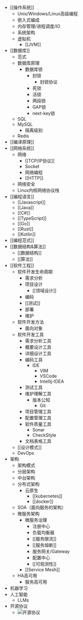- [[操作系统]]
	- Unix/Windows/Linux高级编程
	- 嵌入式编成
	- 内存管理/进程调度/IO
	- 系统架构
	- 虚拟机
		- [[JVM]]
- [[数据库]]
	- 范式
	- 数据库原理
		- 数据库锁
			- 封锁
				- 封锁协议
			- 死锁
			- 活锁
			- 两段锁
			- GAP锁
			- next-key锁
	- SQL
	- MySQL
		- 隔离级别
	- Redis
- [[编译原理]]
- [[网络系统]]
	- 网络
		- [[TCP/IP协议]]
		- Socket
		- 网络编程
		- [[HTTP]]
	- 网络安全
	- Linux内核网络协议栈
- [[编程语言]]
	- [[Javascript]]
	- [[Java]]
	- [[C#]]
	- [[TypeScript]]
	- [[Go]]
	- [[Rust]]
	- [[Kotlin]]
- [[编程范式]]
- [[数据结构&算法]]
	- [[数据结构]]
	- [[算法]]
- [[软件工程]]
	- 软件开发生命周期
		- 需求分析
		- 项目设计
			- [[领域设计]]
		- 编码
		- [[测试]]
		- 部署
		- 维护
	- 软件开发方法
		- 面向对象
	- 软件开发工具
		- 需求分析工具
		- 概要设计工具
		- 详细设计工具
		- 编码工具
			- IDE
				- VIM
				- VSCode
				- Intellij-IDEA
		- 测试工具
		- 维护理解工具
			- 版本公知
				- Git
		- 项目管理工具
		- 配置管理工具
		- 软件质量工具
			- Sonar
			- CheckStyle
		- 文档表格工具
	- [[设计模式]]
	- DevOps
- 架构
	- 架构模式
	- 分层架构
	- 中台架构
	- 分布式架构
		- 云原生
			- [[kubernetes]]
			- [[docker]]
	- SOA（面向服务的架构）
	- 微服务架构
		- 微服务治理
			- 注册中心
			- 负载均衡器
			- [[服务限流]]
			- [[服务熔断]]
			- 服务网关/Gateway
			- 配置中心
			- [[可观测性]]
		- [[Service Mesh]]
	- HA高可用
		- 服务高可用
- 机器学习
- 人工智能
	- LLMs
- 开源协议
	- ![开源协议](https://phodal.github.io/licenses/license.svg)